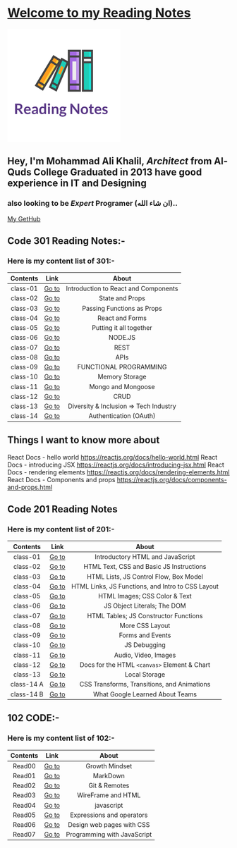 # [Welcome to my Reading Notes](https://moegts.github.io/reading-notes/)

![Reading Notes](readingNotes.png)

## Hey, I'm Mohammad Ali Khalil, *Architect* from **Al-Quds College** Graduated in **2013** have good experience in **IT** and **Designing**

### also looking to be ***Expert* Programer** (ان شاء الله)..

[My GetHub](https://github.com/moegts)

## Code 301 Reading Notes:-

### Here is my content list of 301:-

| Contents         | Link                        |  About |
| :--------------: | :----------------------:    |  :---: |
| class-01         | [Go to](./md301/class-01.md)        | Introduction to React and Components |
| class-02         | [Go to](./md301/class-02.md)        | State and Props |
| class-03         | [Go to](./md301/class-03.md)        | Passing Functions as Props |
| class-04         | [Go to](./md301/class-04.md)        | React and Forms |
| class-05         | [Go to](./md301/class-05.md)        | Putting it all together |
| class-06         | [Go to](./md301/class-06.md)        | NODE.JS |
| class-07         | [Go to](./md301/class-07.md)        | REST |
| class-08         | [Go to](./md301/class-08.md)        | APIs |
| class-09         | [Go to](./md301/class-09.md)        | FUNCTIONAL PROGRAMMING |
| class-10         | [Go to](./md301/class-10.md)        | Memory Storage |
| class-11         | [Go to](./md301/class-11.md)        | Mongo and Mongoose |
| class-12         | [Go to](./md301/class-12.md)        | CRUD |
| class-13         | [Go to](./md301/class-13.md)        | Diversity & Inclusion => Tech Industry |
| class-14         | [Go to](./md301/class-14.md)        | Authentication (OAuth) |

## Things I want to know more about

React Docs - hello world https://reactjs.org/docs/hello-world.html
React Docs - introducing JSX https://reactjs.org/docs/introducing-jsx.html
React Docs - rendering elements https://reactjs.org/docs/rendering-elements.html
React Docs - Components and props https://reactjs.org/docs/components-and-props.html

## Code 201 Reading Notes

### Here is my content list of 201:-

| Contents         | Link                        |  About |
| :--------------: | :----------------------:    |  :---: |
| class-01         | [Go to](class-01.md)        | Introductory HTML and JavaScript |
| class-02         | [Go to](class-02.md)        | HTML Text, CSS and Basic JS Instructions |
| class-03         | [Go to](class-03.md)        | HTML Lists, JS Control Flow, Box Model |
| class-04         | [Go to](class-04.md)        | HTML Links, JS Functions, and Intro to CSS Layout |
| class-05         | [Go to](class-05.md)        | HTML Images; CSS Color & Text |
| class-06         | [Go to](class-06.md)        | JS Object Literals; The DOM |
| class-07         | [Go to](class-07.md)        | HTML Tables; JS Constructor Functions |
| class-08         | [Go to](class-08.md)        | More CSS Layout |
| class-09         | [Go to](class-09.md)        | Forms and Events |
| class-10         | [Go to](class-10.md)        | JS Debugging |
| class-11         | [Go to](class-11.md)        | Audio, Video, Images |
| class-12         | [Go to](class-12.md)        | Docs for the HTML `<canvas>` Element & Chart |
| class-13         | [Go to](class-13.md)        | Local Storage |
| class-14 A       | [Go to](class-14a.md)       | CSS Transforms, Transitions, and Animations |
| class-14 B       | [Go to](class-14b.md)       | What Google Learned About Teams |

## 102 CODE:-

### Here is my content list of 102:-

| Contents         | Link                        |  About |
| :--------------: | :----------------------:    |  :---: |
| Read00           | [Go to](Growthmindset.md)   | Growth Mindset |
| Read01           | [Go to](read01.md)          | MarkDown |
| Read02           | [Go to](read02.md)          | Git & Remotes |
| Read03           | [Go to](read03.md)          | WireFrame and HTML |
| Read04           | [Go to](read04.md)          | javascript |
| Read05           | [Go to](read05.md)          | Expressions and operators |
| Read06           | [Go to](read06.md)          | Design web pages with CSS |
| Read07           | [Go to](read07.md)          | Programming with JavaScript |

